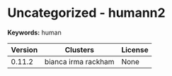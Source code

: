 # Uncategorized - humann2



**Keywords:** human



| Version | Clusters | License |
| ------- | -------- | ------- |
| 0.11.2 | bianca irma rackham | None |
